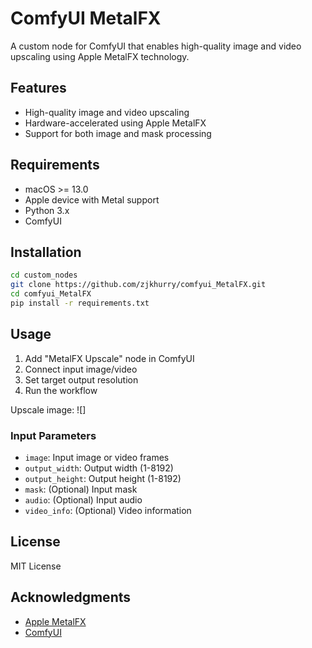 # ComfyUI MetalFX

A custom node for ComfyUI that enables high-quality image and video upscaling using Apple MetalFX technology.

## Features

- High-quality image and video upscaling
- Hardware-accelerated using Apple MetalFX 
- Support for both image and mask processing

## Requirements

- macOS >= 13.0
- Apple device with Metal support
- Python 3.x
- ComfyUI

## Installation

```bash
cd custom_nodes
git clone https://github.com/zjkhurry/comfyui_MetalFX.git
cd comfyui_MetalFX
pip install -r requirements.txt
```

## Usage

1. Add "MetalFX Upscale" node in ComfyUI
2. Connect input image/video
3. Set target output resolution 
4. Run the workflow

Upscale image:
![]

### Input Parameters

- `image`: Input image or video frames
- `output_width`: Output width (1-8192)
- `output_height`: Output height (1-8192)
- `mask`: (Optional) Input mask
- `audio`: (Optional) Input audio
- `video_info`: (Optional) Video information

## License

MIT License

## Acknowledgments 

- [Apple MetalFX](https://developer.apple.com/documentation/metalfx?language=objc)
- [ComfyUI](https://github.com/comfyanonymous/ComfyUI)